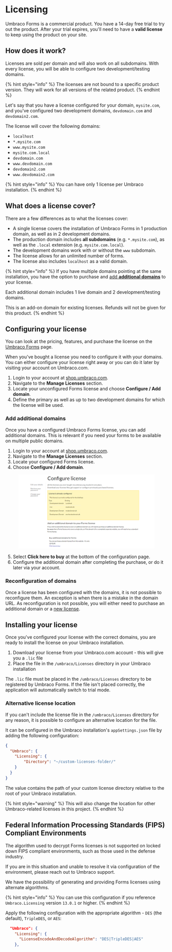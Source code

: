 # Licensing

Umbraco Forms is a commercial product. You have a 14-day free trial to try out the product. After your trial expires, you'll need to have a **valid license** to keep using the product on your site.

## How does it work?

Licenses are sold per domain and will also work on all subdomains. With every license, you will be able to configure two development/testing domains.

{% hint style="info" %}
The licenses are not bound to a specific product version. They will work for all versions of the related product.
{% endhint %}

Let's say that you have a license configured for your domain, `mysite.com`, and you've configured two development domains, `devdomain.com` and `devdomain2.com`.

The license will cover the following domains:

* `localhost`
* `*.mysite.com`
* `www.mysite.com`
* `mysite.com.local`
* `devdomain.com`
* `www.devdomain.com`
* `devdomain2.com`
* `www.devdomain2.com`

{% hint style="info" %}
You can have only 1 license per Umbraco installation.
{% endhint %}

## What does a license cover?

There are a few differences as to what the licenses cover:

* A single license covers the installation of Umbraco Forms in 1 production domain, as well as in 2 development domains.
* The production domain includes **all subdomains** (e.g. `*.mysite.com`), as well as the `.local` extension (e.g. `mysite.com.local`).
* The development domains work with or without the `www` subdomain.
* The license allows for an unlimited number of forms.
* The license also includes `localhost` as a valid domain.

{% hint style="info" %}
If you have multiple domains pointing at the same installation, you have the option to purchase and [add **additional domains**](the-licensing-model.md#add-additional-domains) to your license.

Each additional domain includes 1 live domain and 2 development/testing domains.

This is an add-on domain for existing licenses. Refunds will not be given for this product.
{% endhint %}

## Configuring your license

You can look at the pricing, features, and purchase the license on the [Umbraco Forms](https://umbraco.com/products/add-ons/forms/) page.

When you've bought a license you need to configure it with your domains. You can either configure your license right away or you can do it later by visiting your account on Umbraco.com.

1. Login to your account at [shop.umbraco.com](https://shop.umbraco.com).
2. Navigate to the **Manage Licenses** section.
3. Locate your unconfigured Forms license and choose **Configure / Add domain**.
4. Define the primary as well as up to two development domains for which the license will be used.

### Add additional domains

Once you have a configured Umbraco Forms license, you can add additional domains. This is relevant if you need your forms to be available on multiple public domains.

1. Login to your account at [shop.umbraco.com](https://shop.umbraco.com).
2. Navigate to the **Manage Licenses** section.
3. Locate your configured Forms license.
4. Choose **Configure / Add domain**.

<figure><img src="./images/image.png" alt=""><figcaption></figcaption></figure>

5. Select **Click here to buy** at the bottom of the configuration page.
6. Configure the additional domain after completing the purchase, or do it later via your account.

### Reconfiguration of domains

Once a license has been configured with the domains, it is not possible to reconfigure them. An exception is when there is a mistake in the domain URL.
As reconfiguration is not possible, you will either need to purchase an additional domain or a [new license](https://umbraco.com/products/umbraco-forms/).

## Installing your license

Once you've configured your license with the correct domains, you are ready to install the license on your Umbraco installation.

1. Download your license from your Umbraco.com account - this will give you a `.lic` file
2. Place the file in the `/umbraco/Licenses` directory in your Umbraco installation

The `.lic` file must be placed in the `/umbraco/Licenses` directory to be registered by Umbraco Forms. If the file isn't placed correctly, the application will automatically switch to trial mode.

### Alternative license location

If you can't include the license file in the `/umbraco/Licenses` directory for any reason, it is possible to configure an alternative location for the file.

It can be configured in the Umbraco installation's `appSettings.json` file by adding the following configuration:

```json
{
  "Umbraco": {
    "Licensing": {
        "Directory": "~/custom-licenses-folder/"
    }
  }
}
```

The value contains the path of your custom license directory relative to the root of your Umbraco installation.

{% hint style="warning" %}
This will also change the location for other Umbraco-related licenses in this project.
{% endhint %}

## Federal Information Processing Standards (FIPS) Compliant Environments

The algorithm used to decrypt Forms licenses is not supported on locked down FIPS compliant environments, such as those used in the defense industry.

If you are in this situation and unable to resolve it via configuration of the environment, please reach out to Umbraco support.

We have the possibility of generating and providing Forms licenses using alternate algorithms.

{% hint style="info" %}
You can use this configuration if you reference `Umbraco.Licensing` version `13.0.1` or higher.
{% endhint %}

Apply the following configuration with the appropriate algorithm - `DES` (the default), `TripleDES`, or `AES`:

```json
  "Umbraco": {
    "Licensing": {
      "LicenseEncodeAndDecodeAlgorithm": "DES|TripleDES|AES"
    },
``````